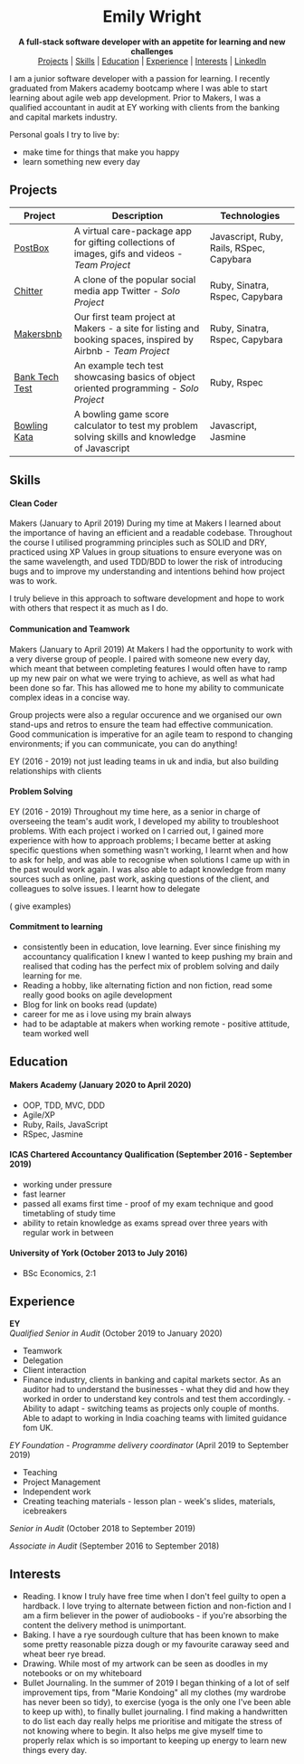 <div align="center">
  <h1>Emily Wright</h1>

  **A full-stack software developer with an appetite for learning and new challenges**<br>
  [Projects](#projects) | [Skills](#skills) | [Education](#education) | [Experience](#experience) | [Interests](#interests) | [LinkedIn](https://www.linkedin.com/in/emily-wright-38b1b0a6/)
  <br>
</div>

I am a junior software developer with a passion for learning. I recently graduated from Makers academy bootcamp where I was able to start learning about agile web app development. Prior to Makers, I was a qualified accountant in audit at EY working with clients from the banking and capital markets industry.

Personal goals I try to live by:
- make time for things that make you happy
- learn something new every day

## Projects

|Project   |Description                                                |Technologies                            |
|----------|-----------------------------------------------------------|----------------------------------------|
|[PostBox](https://github.com/EWright212/MakersPostBox)|A virtual care-package app for gifting collections of images, gifs and videos - *Team Project*|Javascript, Ruby, Rails, RSpec, Capybara|
|[Chitter](https://github.com/EWright212/chitter-challenge)|A clone of the popular social media app Twitter - *Solo Project*           |Ruby, Sinatra, Rspec, Capybara          |
|[Makersbnb](https://github.com/EWright212/fireworksBnB)|Our first team project at Makers - a site for listing and booking spaces, inspired by Airbnb - *Team Project* |Ruby, Sinatra, Rspec, Capybara|
|[Bank Tech Test](https://github.com/EWright212/Bank-tech-test)|An example tech test showcasing basics of object oriented programming - *Solo Project* |Ruby, Rspec
|[Bowling Kata](https://github.com/EWright212/Bowling) |A bowling game score calculator to test my problem solving skills and knowledge of Javascript |Javascript, Jasmine


## Skills

#### Clean Coder

Makers (January to April 2019) During my time at Makers I learned about the importance of having an efficient and a readable codebase. Throughout the course I utilised programming principles such as SOLID and DRY, practiced using XP Values in group situations to ensure everyone was on the same wavelength, and used TDD/BDD to lower the risk of introducing bugs and to improve my understanding and intentions behind how project was to work. 

I truly believe in this approach to software development and hope to work with others that respect it as much as I do.

#### Communication and Teamwork

Makers (January to April 2019) At Makers I had the opportunity to work with a very diverse group of people. I paired with someone new every day, which meant that between completing features I would often have to ramp up my new pair on what we were trying to achieve, as well as what had been done so far. This has allowed me to hone my ability to communicate complex ideas in a concise way.

Group projects were also a regular occurence and we organised our own stand-ups and retros to ensure the team had effective communication. Good communication is imperative for an agile team to respond to changing environments; if you can communicate, you can do anything!

EY (2016 - 2019)
not just leading teams in uk and india, but also building relationships with clients


#### Problem Solving

EY (2016 - 2019)
Throughout my time here, as a senior in charge of overseeing the team's audit work, I developed my ability to troubleshoot problems. With each project i worked on I carried out, I gained more experience with how to approach problems; I became better at asking specific questions when something wasn't working, I learnt when and how to ask for help, and was able to recognise when solutions I came up with in the past would work again. I was also able to adapt knowledge from many sources such as online, past work, asking questions of the client, and colleagues to solve issues.  I learnt how to delegate

( give examples)

#### Commitment to learning

- consistently been in education, love learning. Ever since finishing my accountancy qualification I knew I wanted to keep pushing my brain and realised that coding has the perfect mix of problem solving and daily learning for me.
- Reading a hobby, like alternating fiction and non fiction, read some really good books on agile development
 - Blog for link on books read (update)
- career for me as i love using my brain always
- had to be adaptable at makers when working remote - positive attitude, team worked well


## Education

#### Makers Academy (January 2020 to April 2020)

- OOP, TDD, MVC, DDD
- Agile/XP
- Ruby, Rails, JavaScript
- RSpec, Jasmine

#### ICAS Chartered Accountancy Qualification (September 2016 - September 2019)

- working under pressure
- fast learner
- passed all exams first time - proof of my exam technique and good timetabling of study time
- ability to retain knowledge as exams spread over three years with regular work in between


#### University of York (October 2013 to July 2016)

- BSc Economics, 2:1


## Experience

**EY**   
*Qualified Senior in Audit* (October 2019 to January 2020)

- Teamwork
- Delegation
- Client interaction
- Finance industry, clients in banking and capital markets sector. As an auditor had to understand the businesses - what they did and how they worked in order to understand key controls and test them accordingly. 
-Ability to adapt - switching teams as projects only couple of months. Able to adapt to working in India coaching teams with limited guidance fom UK.

*EY Foundation - Programme delivery coordinator* (April 2019 to September 2019)

- Teaching
- Project Management
- Independent work
- Creating teaching materials - lesson plan - week's slides, materials, icebreakers


*Senior in Audit* (October 2018 to September 2019) 

*Associate in Audit* (September 2016 to September 2018) 


## Interests

- Reading. I know I truly have free time when I don't feel guilty to open a hardback. I love trying to alternate between fiction and non-fiction and I am a firm believer in the power of audiobooks - if you're absorbing the content the delivery method is unimportant.
- Baking. I have a rye sourdough culture that has been known to make some pretty reasonable pizza dough or my favourite caraway seed and wheat beer rye bread.
- Drawing. While most of my artwork can be seen as doodles in my notebooks or on my whiteboard 
- Bullet Journaling. In the summer of 2019 I began thinking of a lot of self improvement tips, from "Marie Kondoing" all my clothes (my wardrobe has never been so tidy), to exercise (yoga is the only one I've been able to keep up with), to finally bullet journaling. I find making a handwritten to do list each day really helps me prioritise and mitigate the stress of not knowing where to begin. It also helps me give myself time to properly relax which is so important to keeping up energy to learn new things every day.
